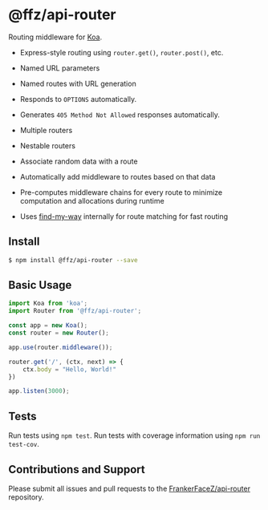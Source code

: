 @ffz/api-router
===============

Routing middleware for [Koa](https://koajs.com/).

* Express-style routing using `router.get()`, `router.post()`, etc.
* Named URL parameters
* Named routes with URL generation
* Responds to `OPTIONS` automatically.
* Generates `405 Method Not Allowed` responses automatically.
* Multiple routers
* Nestable routers

* Associate random data with a route
* Automatically add middleware to routes based on that data

* Pre-computes middleware chains for every route to minimize computation and allocations during runtime
* Uses [find-my-way](https://github.com/delvedor/find-my-way) internally for route matching for fast routing


## Install

```bash
$ npm install @ffz/api-router --save
```

## Basic Usage

```javascript
import Koa from 'koa';
import Router from '@ffz/api-router';

const app = new Koa();
const router = new Router();

app.use(router.middleware());

router.get('/', (ctx, next) => {
	ctx.body = "Hello, World!"
})

app.listen(3000);
```

## Tests

Run tests using `npm test`. Run tests with coverage information using `npm run test-cov`.

## Contributions and Support

Please submit all issues and pull requests to the [FrankerFaceZ/api-router](https://github.com/frankerfacez/api-router) repository.
